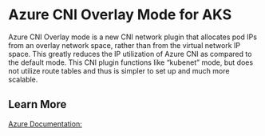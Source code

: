 # Azure CNI Overlay Mode for AKS

Azure CNI Overlay mode is a new CNI network plugin that allocates pod IPs from an overlay network space, rather than from the virtual network IP space. This greatly reduces the IP utilization of Azure CNI as compared to the default mode. This CNI plugin functions like “kubenet” mode, but does not utilize route tables and thus is simpler to set up and much more scalable.

## Learn More
[Azure Documentation: ](https://aka.ms/aks/azure-cni-overlay)